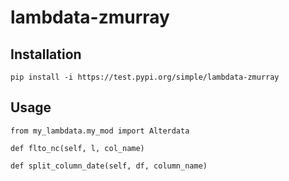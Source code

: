 # lambdata-zmurray

## Installation

```
pip install -i https://test.pypi.org/simple/lambdata-zmurray
```


## Usage

```
from my_lambdata.my_mod import Alterdata

def flto_nc(self, l, col_name)

def split_column_date(self, df, column_name)
```
